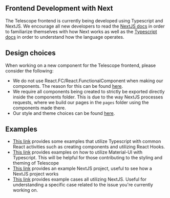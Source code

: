 ## Frontend Development with Next

The Telescope frontend is currently being developed using Typescript and NextJS. We encourage all new developers to read the [NextJS docs](https://nextjs.org/docs) in order to familiarize themselves with how Next works as well as the [Typescript docs](https://www.typescriptlang.org/docs/) in order to understand how the language operates.

## Design choices

When working on a new component for the Telescope frontend, please consider the following:

- We do not use React.FC/React.FunctionalComponent when making our components. The reason for this can be found [here](https://github.com/facebook/create-react-app/pull/8177).
- We require all components being created to strictly be exported directly inside the components folder. This is due to the way NextJS processes requests, where we build our pages in the `pages` folder using the components made there.
- Our style and theme choices can be found [here](./theme-and-colours.md).

## Examples

- [This link](https://github.com/typescript-cheatsheets/react#reacttypescript-cheatsheets) provides some examples that utilize Typescript with common React activities such as creating components and utilizing React Hooks.
- [This link](https://material-ui.com/guides/typescript/) provides examples on how to utilize Material-UI with Typescript. This will be helpful for those contributing to the styling and theming of Telescope
- [This link](https://github.com/vercel/next.js/tree/canary/examples/with-typescript) provides an example NextJS project, useful to see how a NextJS project works
- [This link](https://github.com/vercel/next.js/tree/canary/examples) provides example cases all utilizing NextJS. Useful for understanding a specific case related to the issue you're currently working on.
